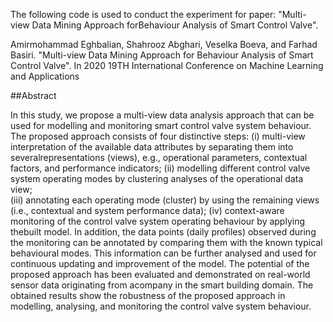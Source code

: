 The following code is used to conduct the experiment for paper: "Multi-view Data Mining Approach forBehaviour Analysis of Smart Control Valve".

Amirmohammad Eghbalian, Shahrooz Abghari, Veselka Boeva, and Farhad Basiri. "Multi-view Data Mining Approach for Behaviour Analysis of Smart Control Valve". In 2020 19TH International Conference on Machine Learning and Applications

##Abstract

In this study, we propose a multi-view data analysis approach that can be used for modelling and monitoring smart control valve system behaviour.  
The proposed approach consists of four distinctive steps: (i) multi-view interpretation of the available data attributes by separating them into severalrepresentations (views), 
e.g., operational parameters, contextual factors, and performance indicators; 
(ii) modelling different control valve system operating modes by clustering analyses of the operational data view;  
(iii) annotating each operating mode (cluster) by using the remaining views (i.e., contextual and system performance data); 
(iv) context-aware monitoring of the control valve system operating behaviour by applying thebuilt model. In addition, the data points (daily profiles) observed during the monitoring can be annotated by comparing them with the known typical behavioural modes. This information can be further analysed and used for continuous updating and improvement of the model. 
The potential of the proposed approach has been evaluated and demonstrated on real-world sensor data originating from acompany in the smart building domain. The obtained results show the robustness of the proposed approach in modelling, analysing, and monitoring the control valve system behaviour.
